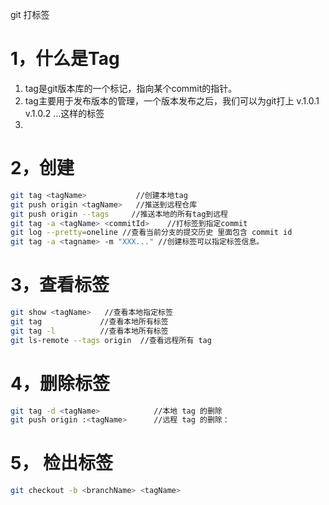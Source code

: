 git 打标签





# 1，什么是Tag

1. tag是git版本库的一个标记，指向某个commit的指针。
2. tag主要用于发布版本的管理，一个版本发布之后，我们可以为git打上 v.1.0.1 v.1.0.2 ...这样的标签
3. 

# 2，创建

```bash
git tag <tagName> 			//创建本地tag
git push origin <tagName> 	//推送到远程仓库
git push origin --tags     //推送本地的所有tag到远程
git tag -a <tagName> <commitId>    //打标签到指定commit
git log --pretty=oneline //查看当前分支的提交历史 里面包含 commit id
git tag -a <tagname> -m "XXX..." //创建标签可以指定标签信息。
```

# 3，查看标签

```bash
git show <tagName>   //查看本地指定标签
git tag 			//查看本地所有标签
git tag -l			//查看本地所有标签
git ls-remote --tags origin  //查看远程所有 tag
```



# 4，删除标签



```bash
git tag -d <tagName>			//本地 tag 的删除
git push origin :<tagName>		//远程 tag 的删除：
```



# 5， 检出标签



```bash
git checkout -b <branchName> <tagName>
```

